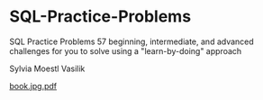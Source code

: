# SQL-Practice-Problems 
SQL Practice Problems
57 beginning, intermediate, and advanced challenges for you
to solve using a "learn-by-doing" approach


Sylvia Moestl Vasilik

[book.jpg.pdf](https://github.com/user-attachments/files/20669882/book.jpg.pdf)
